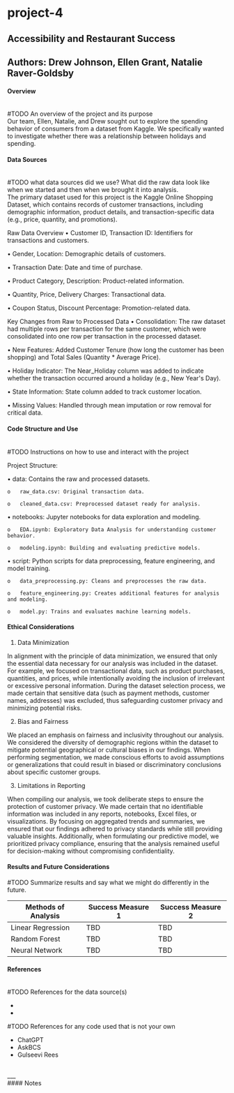 # project-4
## Accessibility and Restaurant Success
## Authors: Drew Johnson, Ellen Grant, Natalie Raver-Goldsby

#### Overview
<br>#TODO An overview of the project and its purpose</br>
Our team, Ellen, Natalie, and Drew sought out to explore the spending behavior of consumers from a dataset from Kaggle. We specifically wanted to investigate whether there was a relationship between holidays and spending. 

#### Data Sources
<br>#TODO what data sources did we use? What did the raw data look like when we started and then when we brought it into analysis.</br>
The primary dataset used for this project is the Kaggle Online Shopping Dataset, which contains records of customer transactions, including demographic information, product details, and transaction-specific data (e.g., price, quantity, and promotions).

Raw Data Overview
•	Customer ID, Transaction ID: Identifiers for transactions and customers.

•	Gender, Location: Demographic details of customers.

•	Transaction Date: Date and time of purchase.

•	Product Category, Description: Product-related information.

•	Quantity, Price, Delivery Charges: Transactional data.

•	Coupon Status, Discount Percentage: Promotion-related data.

Key Changes from Raw to Processed Data
•	Consolidation: The raw dataset had multiple rows per transaction for the same customer, which were consolidated into one row per transaction in the processed dataset.

•	New Features: Added Customer Tenure (how long the customer has been shopping) and Total Sales (Quantity * Average Price).

•	Holiday Indicator: The Near_Holiday column was added to indicate whether the transaction occurred around a holiday (e.g., New Year's Day).

•	State Information: State column added to track customer location.

•	Missing Values: Handled through mean imputation or row removal for critical data.


  
#### Code Structure and Use
<br>#TODO Instructions on how to use and interact with the project</br>

Project Structure:

•	data: Contains the raw and processed datasets.

    o	raw_data.csv: Original transaction data.
  
    o	cleaned_data.csv: Preprocessed dataset ready for analysis.
  
•	notebooks: Jupyter notebooks for data exploration and modeling.

    o	EDA.ipynb: Exploratory Data Analysis for understanding customer behavior.
  
    o	modeling.ipynb: Building and evaluating predictive models.
  
•	script: Python scripts for data preprocessing, feature engineering, and model training.

    o	data_preprocessing.py: Cleans and preprocesses the raw data.
  
    o	feature_engineering.py: Creates additional features for analysis and modeling.
  
    o	model.py: Trains and evaluates machine learning models.


  
#### Ethical Considerations

1.	Data Minimization
   
In alignment with the principle of data minimization, we ensured that only the essential data necessary for our analysis was included in the dataset. For example, we focused on transactional data, such as product purchases, quantities, and prices, while intentionally avoiding the inclusion of irrelevant or excessive personal information. During the dataset selection process, we made certain that sensitive data (such as payment methods, customer names, addresses) was excluded, thus safeguarding customer privacy and minimizing potential risks.

2.	Bias and Fairness

We placed an emphasis on fairness and inclusivity throughout our analysis. We considered the diversity of demographic regions within the dataset to mitigate potential geographical or cultural biases in our findings. When performing segmentation, we made conscious efforts to avoid assumptions or generalizations that could result in biased or discriminatory conclusions about specific customer groups.

3.	Limitations in Reporting
   
When compiling our analysis, we took deliberate steps to ensure the protection of customer privacy. We made certain that no identifiable information was included in any reports, notebooks, Excel files, or visualizations. By focusing on aggregated trends and summaries, we ensured that our findings adhered to privacy standards while still providing valuable insights. Additionally, when formulating our predictive model, we prioritized privacy compliance, ensuring that the analysis remained useful for decision-making without compromising confidentiality.


#### Results and Future Considerations 
#TODO Summarize results and say what we might do differently in the future. 


| Methods of Analysis  | Success Measure 1 | Success Measure 2 |
| ------------- | ------------- | ------------- |
| Linear Regression  | TBD  | TBD  |
| Random Forest  | TBD  | TBD  |
| Neural Network  | TBD  | TBD  |

#### References
<br>#TODO References for the data source(s)</br>
<ul>
  <li></li>
  <li></li>
</ul>
#TODO References for any code used that is not your own
<ul>
  <li>ChatGPT</li> 
  <li>AskBCS</li> 
  <li>Gulseevi Rees</li> 
</ul>
<br>___</br>
#### Notes

